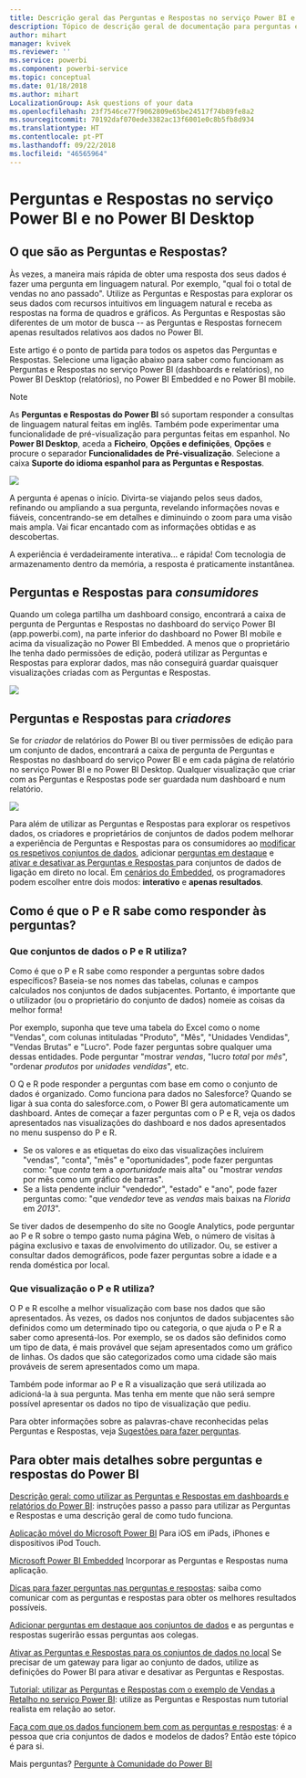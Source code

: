 ```yaml
---
title: Descrição geral das Perguntas e Respostas no serviço Power BI e no Desktop
description: Tópico de descrição geral de documentação para perguntas e respostas sobre linguagem natural em consultas do Power BI.
author: mihart
manager: kvivek
ms.reviewer: ''
ms.service: powerbi
ms.component: powerbi-service
ms.topic: conceptual
ms.date: 01/18/2018
ms.author: mihart
LocalizationGroup: Ask questions of your data
ms.openlocfilehash: 23f7546ce77f9062809e65be24517f74b89fe8a2
ms.sourcegitcommit: 70192daf070ede3382ac13f6001e0c8b5fb8d934
ms.translationtype: HT
ms.contentlocale: pt-PT
ms.lasthandoff: 09/22/2018
ms.locfileid: "46565964"
---
```

# <a name="qa-in-power-bi-service-and-power-bi-desktop"></a>Perguntas e Respostas no serviço Power BI e no Power BI Desktop
## <a name="what-is-qa"></a>O que são as Perguntas e Respostas?
Às vezes, a maneira mais rápida de obter uma resposta dos seus dados é fazer uma pergunta em linguagem natural. Por exemplo, "qual foi o total de vendas no ano passado".  Utilize as Perguntas e Respostas para explorar os seus dados com recursos intuitivos em linguagem natural e receba as respostas na forma de quadros e gráficos. As Perguntas e Respostas são diferentes de um motor de busca -- as Perguntas e Respostas fornecem apenas resultados relativos aos dados no Power BI.

Este artigo é o ponto de partida para todos os aspetos das Perguntas e Respostas. Selecione uma ligação abaixo para saber como funcionam as Perguntas e Respostas no serviço Power BI (dashboards e relatórios), no Power BI Desktop (relatórios), no Power BI Embedded e no Power BI mobile.  

> [!NOTE]
> As **Perguntas e Respostas do Power BI** só suportam responder a consultas de linguagem natural feitas em inglês. Também pode experimentar uma funcionalidade de pré-visualização para perguntas feitas em espanhol. No **Power BI Desktop**, aceda a **Ficheiro**, **Opções e definições**, **Opções** e procure o separador **Funcionalidades de Pré-visualização**. Selecione a caixa **Suporte do idioma espanhol para as Perguntas e Respostas**.  
>
>

![](media/end-user-q-and-a/pbi_qa_boxsalessqft.png)

A pergunta é apenas o início.  Divirta-se viajando pelos seus dados, refinando ou ampliando a sua pergunta, revelando informações novas e fiáveis, concentrando-se em detalhes e diminuindo o zoom para uma visão mais ampla. Vai ficar encantado com as informações obtidas e as descobertas.

A experiência é verdadeiramente interativa... e rápida! Com tecnologia de armazenamento dentro da memória, a resposta é praticamente instantânea.

##  <a name="qa-for-consumers"></a>Perguntas e Respostas para *consumidores*
Quando um colega partilha um dashboard consigo, encontrará a caixa de pergunta de Perguntas e Respostas no dashboard do serviço Power BI (app.powerbi.com), na parte inferior do dashboard no Power BI mobile e acima da visualização no Power BI Embedded. A menos que o proprietário lhe tenha dado permissões de edição, poderá utilizar as Perguntas e Respostas para explorar dados, mas não conseguirá guardar quaisquer visualizações criadas com as Perguntas e Respostas.

![](media/end-user-q-and-a/powerbi-qna.png)

## <a name="qa-for-creators"></a>Perguntas e Respostas para *criadores*
Se for *criador* de relatórios do Power BI ou tiver permissões de edição para um conjunto de dados, encontrará a caixa de pergunta de Perguntas e Respostas no dashboard do serviço Power BI e em cada página de relatório no serviço Power BI e no Power BI Desktop. Qualquer visualização que criar com as Perguntas e Respostas pode ser guardada num dashboard e num relatório.

![](media/end-user-q-and-a/power-bi-desktop.png)

Para além de utilizar as Perguntas e Respostas para explorar os respetivos dados, os criadores e proprietários de conjuntos de dados podem melhorar a experiência de Perguntas e Respostas para os consumidores ao [modificar os respetivos conjuntos de dados](../service-prepare-data-for-q-and-a.md), adicionar [perguntas em destaque](../service-q-and-a-create-featured-questions.md) e [ativar e desativar as Perguntas e Respostas ](end-user-q-and-a-direct-query.md) para conjuntos de dados de ligação em direto no local. Em [cenários do Embedded](../developer/qanda.md), os programadores podem escolher entre dois modos: **interativo** e **apenas resultados**.

## <a name="how-does-qa-know-how-to-answer-questions"></a>Como é que o P e R sabe como responder às perguntas?
### <a name="which-datasets-does-qa-use"></a>Que conjuntos de dados o P e R utiliza?
Como é que o P e R sabe como responder a perguntas sobre dados específicos? Baseia-se nos nomes das tabelas, colunas e campos calculados nos conjuntos de dados subjacentes. Portanto, é importante que o utilizador (ou o proprietário do conjunto de dados) nomeie as coisas da melhor forma!

Por exemplo, suponha que teve uma tabela do Excel como o nome "Vendas", com colunas intituladas "Produto", "Mês", "Unidades Vendidas", "Vendas Brutas" e "Lucro". Pode fazer perguntas sobre qualquer uma dessas entidades.  Pode perguntar "mostrar *vendas*, "lucro *total* por *mês*", "ordenar *produtos* por *unidades vendidas*", etc.

O Q e R pode responder a perguntas com base em como o conjunto de dados é organizado. Como funciona para dados no Salesforce? Quando se ligar à sua conta do salesforce.com, o Power BI gera automaticamente um dashboard.  Antes de começar a fazer perguntas com o P e R, veja os dados apresentados nas visualizações do dashboard e nos dados apresentados no menu suspenso do P e R.

* Se os valores e as etiquetas do eixo das visualizações incluírem "vendas", "conta", "mês" e "oportunidades", pode fazer perguntas como: "que *conta* tem a *oportunidade* mais alta" ou "mostrar *vendas* por mês como um gráfico de barras".
* Se a lista pendente incluir "vendedor", "estado" e "ano", pode fazer perguntas como: "que *vendedor* teve as *vendas* mais baixas na *Florida* em *2013*".

Se tiver dados de desempenho do site no Google Analytics, pode perguntar ao P e R sobre o tempo gasto numa página Web, o número de visitas à página exclusivo e taxas de envolvimento do utilizador. Ou, se estiver a consultar dados demográficos, pode fazer perguntas sobre a idade e a renda doméstica por local.

### <a name="which-visualization-does-qa-use"></a>Que visualização o P e R utiliza?
O P e R escolhe a melhor visualização com base nos dados que são apresentados. Às vezes, os dados nos conjuntos de dados subjacentes são definidos como um determinado tipo ou categoria, o que ajuda o P e R a saber como apresentá-los. Por exemplo, se os dados são definidos como um tipo de data, é mais provável que sejam apresentados como um gráfico de linhas. Os dados que são categorizados como uma cidade são mais prováveis de serem apresentados como um mapa.

Também pode informar ao P e R a visualização que será utilizada ao adicioná-la à sua pergunta. Mas tenha em mente que não será sempre possível apresentar os dados no tipo de visualização que pediu.

Para obter informações sobre as palavras-chave reconhecidas pelas Perguntas e Respostas, veja [Sugestões para fazer perguntas](end-user-q-and-a-tips.md).


## <a name="for-more-details-about-power-bi-qa"></a>Para obter mais detalhes sobre perguntas e respostas do Power BI
[Descrição geral: como utilizar as Perguntas e Respostas em dashboards e relatórios do Power BI](../power-bi-tutorial-q-and-a.md): instruções passo a passo para utilizar as Perguntas e Respostas e uma descrição geral de como tudo funciona.

[Aplicação móvel do Microsoft Power BI](mobile/mobile-apps-ios-qna.md) Para iOS em iPads, iPhones e dispositivos iPod Touch.

[Microsoft Power BI Embedded](../developer/qanda.md) Incorporar as Perguntas e Respostas numa aplicação.

[Dicas para fazer perguntas nas perguntas e respostas](end-user-q-and-a-tips.md): saiba como comunicar com as perguntas e respostas para obter os melhores resultados possíveis.

[Adicionar perguntas em destaque aos conjuntos de dados](../service-q-and-a-create-featured-questions.md) e as perguntas e respostas sugerirão essas perguntas aos colegas.

[Ativar as Perguntas e Respostas para os conjuntos de dados no local](end-user-q-and-a-direct-query.md) Se precisar de um gateway para ligar ao conjunto de dados, utilize as definições do Power BI para ativar e desativar as Perguntas e Respostas.

[Tutorial: utilizar as Perguntas e Respostas com o exemplo de Vendas a Retalho no serviço Power BI](../power-bi-visualization-introduction-to-q-and-a.md): utilize as Perguntas e Respostas num tutorial realista em relação ao setor.

[Faça com que os dados funcionem bem com as perguntas e respostas](../service-prepare-data-for-q-and-a.md): é a pessoa que cria conjuntos de dados e modelos de dados?  Então este tópico é para si.

Mais perguntas? [Pergunte à Comunidade do Power BI](http://community.powerbi.com/)
